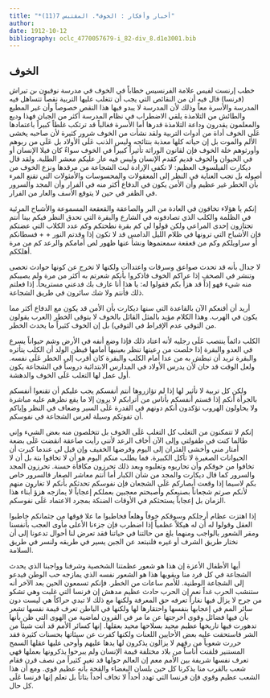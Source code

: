 ```yaml
---
title: "*أخبار وأفكار : الخوف*. المقتبس 7(11)"
author: 
date: 1912-10-12
bibliography: oclc_4770057679-i_82-div_8.d1e3001.bib
---
```




##  الخوف 


 خطب إرنست لفيس علامة الفرنسيس خطاباً في الخوف في مدرسة نوفيون ىن تيراش (فرنسا) قال فيه أن من النقائص التي يجب أن تتغلب عليها التربية نقصاً تتساهل فيه المدرسة والأسرة معاً وذلك لأن المدرسة لا يبدو فيها هذا النقص خصوصاً وأن غير المطيع والطائش من التلامذة يلقي الاضطراب في نظام المدرسة أكثر من الجبان فهذا وديع والمعلمون يقدرون وداعة التلامذة قدرها أما الأسرة فغالباً قد ترتكب غلطاً كبيراً باعتمادها عَلَى الخوف أداة من أدوات التربية ولقد نشأت من الخوف شرور كثيرة لأن صاحبه يخشى الألم والموت بل إن حياته كلها معذبة بنتائجه وليس الذنب عَلَى الأولاد بل عَلَى من ربوهم وأورثوهم خلة الخوف فإن لقانون الوراثة تأثيراً كبيراً في الخوف سواءٌ كان فيلا الإنسان أو في الحيوان والخوف قديم كقدم الإنسان وليس فيه عار عليكم معشر الطلبة.   ولقد قال ديكارت الفيلسوف العظيم: لا تكفي الإرادة لبث الشجاعة من مرقدها ونزع الخوف من أصوله بل تجب العناية في النظر إلى المعقولات والمحسوسات والأمثولات التي تقنع المرء بأن الخطر غير عظيم وأن الأمن يكون في الدفاع أكثر منه في الفرار وأن المجد والسرور في الظفر في حين لا يتوقع الأسف والعار من الفرار. 

 إنكم يا هؤلاء تخافون في العادة من البر والصاعقة والقعقعة المسموعة والأشباح المرئية في الظلمة والكلب الذي تصادفونه في الشارع والبقرة التي تحدق النظر فيكم بينا أنتم تجتازون  إحدى  المراعي ولكن قولوا لي كم بقرة نطحتكم وكم عدد الكلاب التي عضتكم فإن الأشباح التي ترونها في ظلام الليل الدامس قد لا تكون إذا وقدتم النور + + فسطانكم أو سراويلكم وكم من قعقعة سمعتموها ونشأ عنها ظهور لص أمامكم والرعد كم من مرة أهلككم. 

 لا جدال بأنه قد تحدث صواعق وسرقات واعتداآت ولكنها لا تخرج عن كونها حوادث تحصى وتنشر في الصحف إذا عراكم الخوف فاذكروا بأنكم شعرتم به أكثر من مرة ولم يصيبكم منه شيء فهو إذاً قد هزأ بكم فقولوا له: يا هذا أنا عارف بك فدعني مستريحاً. إذا فعلتم ذلك فأنتم ولا شك سائرون في طريق الشجاعة. 

 أريد أن أقنعكم الآن بالقاعدة التي سنها ديكارت بأن الأمن قد يكون مع الدفاع أكثر مما يكون في الهرب. وهذا الكلام مؤيد بالمثل القائل بالخوف لا يتوقى الخطر (العرب يقولون من التوقي عدم الإفراط في التوقي) بل إن الخوف كثيراً ما يحدث الخطر. 

 الكلب دائماً ينتصب عَلَى رجليه لأنه اعتاد ذلك فإذا وضع أنفه في الأرض وشم حيواناً يسرع في العدو والبقرة إذا خلصت من رعيتها تنظر بعينيها أمامها فيظن الولد أن الكلب يتأثره والبقرة تريد أن تبطش به من عدا أمام الكلب والبقرة كان أقرب إلى الخطر عَلَى نفسه. ولعل الوقت قد حان لأن يدرس الأولاد في المدارس الابتدائية دروساً في الشجاعة يكون أول عمل لها التغلب عَلَى الخوف والدهشة. 

 ولكن كل تربية لا تأثير لها إذا لم تؤازروها أنتم أنفسكم يجب عليكم أن تقنعوا أنفسكم بالجرأة أنكم إذا قستم أنفسكم بأناس من أترابكم لا يرون إلا ما يقع نظرهم عليه مباشرة ولا يحاولون الهروب تؤكدون أنكم دونهم في القدرة عَلَى السير وضعاف في النظر وإياكم أن   تفوتكم وسيلة لغرس الشجاعة في نفوسكم. 

 إنكم لا تتمكنون من التغلب كل التغلب عَلَى الخوف بل تتخلصون منه بعض الشيء وإني طالما كنت في طفولتي وإلى الآن أخاف الرعد لأنني رأيت صاعقة انقضت عَلَى بضعة أمتار مني وأخشى الفئران إلى اليوم وقرضها الخفيف وإن قيل لي عندما كبرت أن الحيوانات الصغيرة لا تأكل الكبيرة. فما يطلب منكم اليوم هو أن لا تخافوا بتة بل أن لا تخافوا من خوفكم وأن تحاربوه وتغلبوه وبعد ذلك تحرزون مكافأة حسنة. تحرزون المجد والسرور كما قال ديكارت والمجد من شأن الكبار أما أنتم معاشر الصغار فالسرور خاص بكم لاسيما إذا وقعت أبصاركم عَلَى الشجعان فإن نفوسكم تحدثكم بأنكم لا تغارون منهم لأنكم صرتم شجعاناً بصنيعكم وأصبحتم معجبين بعملكم إعجاباً لا يمازجه هزؤ أبناء هذا الزمان بل إعجاباً يستحثكم في الأوقات الضنكة بمجرد الاعتماد عَلَى نفوسكم. 

 إذا اهتزت عظام أرجلكم وسوقكم خوفاً وهلعاً فخاطبوا ما علا فوقها من جثمانكم خاطبوا العقل وقولوا له أن له هيكلاً عظمياً إذا اضطرب فإن جزءنا الأعلى مأوى العجب بأنفسنا ومقر الشعور بالواجب ومنهما بلغ من حالتنا في حياتنا فقد تعرض لنا أحوال تدعونا إلى أن نختار طريق الشرف أو غيره فلنبتعد عن الجبن يسير في طريقه ولنسر في طريق السلامة. 

 أيها الأطفال الأعزة إن هذا هو شعور عظمتنا الشخصية وشرفنا وواجبنا الذي يحدث الشجاعة في كل فرد منا ويقويها هذا هو الشعور نفسه الذي يمازجه حب الوطن فيدعو إلى الشجاعة الوطنية. للأمم ساعات من الخطر. فإنكم تسمعون الحين بعد الآخر أنه ستنشب الحرب غداً نعم إن الحرب حادث عظيم مدهش إن فرنسا التي غلبت وهي تشكو من جرح لا يزال فيها نغاراً تعرفه حق المعرفة ولكنها مع ذلك لا تبدي حراكاً هي ليست دون سائر المم في إعجابها بنفسها واحتقارها لها ولكنها في الباطن تعرف قيمة نفسها تشعر بأن فيها فضائل وقوى أخرجتها عن ما مر في القرون لماضية من الهوى التي ظن بأنها تدهورت فيها تاريخها عظيم مجيد بسلاحها محيد بعقلها. إنها كسائر الأمم قد أتت شيئاً من الشر فاستحقت عليه بعض الأحايين اللعنات ولكنها كفرت عن سيئاتها بحسنات كثيرة فقد حررت شعوباً من رقهم لا يزالون يذكرون لها يدها عليهم وأوحى عليها عقلها السمح   المستنير فلقنت أناساًَ من بلاد مختلفة قيمة الإنسان ولم يبرحوا يذكرونها بعملها فهي تعرف نفسها شريفة بين الأمم معم إن العالم حولها قد تغير كثيراً من نصف قرن فقام شعب بالقرب منا يذكرنا كل حين بلسان البغضاء والقحة بأنه عظيم قوي. ومع أن هذا الشعب عظيم وقوي فإن فرنسا التي تهدد أحداً لا تخاف أحداً بتاتاً بل تعلم إنها فرنسا عَلَى كل حال. 
